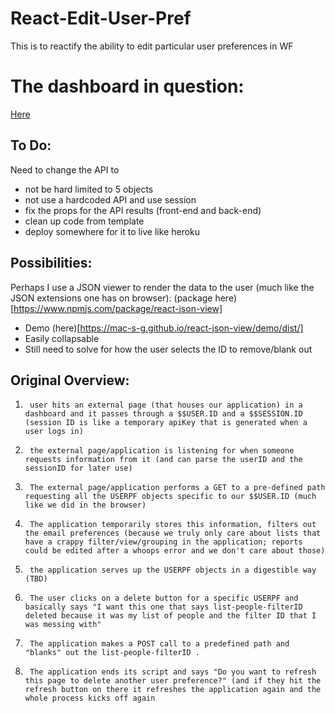 # React-Edit-User-Pref
This is to reactify the ability to edit particular user preferences in WF

# The dashboard in question:
[Here](https://xandercanedo.my.workfront.com/dashboard/view?ID=5fa0943103c33dbda24582c6aabd7c9a)

## To Do:
Need to change the API to
- not be hard limited to 5 objects
- not use a hardcoded API and use session
- fix the props for the API results (front-end and back-end)
- clean up code from template
- deploy somewhere for it to live like heroku

## Possibilities:
Perhaps I use a JSON viewer to render the data to the user (much like the JSON extensions one has on browser): (package here)[https://www.npmjs.com/package/react-json-view]
- Demo (here)[https://mac-s-g.github.io/react-json-view/demo/dist/]
- Easily collapsable
- Still need to solve for how the user selects the ID to remove/blank out

## Original Overview:
1.      user hits an external page (that houses our application) in a dashboard and it passes through a $$USER.ID and a $$SESSION.ID (session ID is like a temporary apiKey that is generated when a user logs in)
2.      the external page/application is listening for when someone requests information from it (and can parse the userID and the sessionID for later use)
3.      The external page/application performs a GET to a pre-defined path requesting all the USERPF objects specific to our $$USER.ID (much like we did in the browser)
4.      The application temporarily stores this information, filters out the email preferences (because we truly only care about lists that have a crappy filter/view/grouping in the application; reports could be edited after a whoops error and we don't care about those)
5.      the application serves up the USERPF objects in a digestible way (TBD)
6.      The user clicks on a delete button for a specific USERPF and basically says "I want this one that says list-people-filterID deleted because it was my list of people and the filter ID that I was messing with"
7.      The application makes a POST call to a predefined path and "blanks" out the list-people-filterID .
8.      The application ends its script and says "Do you want to refresh this page to delete another user preference?" (and if they hit the refresh button on there it refreshes the application again and the whole process kicks off again